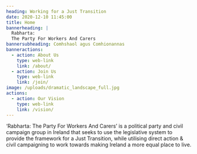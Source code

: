 ```yaml
---
heading: Working for a Just Transition
date: 2020-12-10 11:45:00
title: Home
bannerheading: |
  Rabharta:
  The Party For Workers And Carers
bannersubheading: Comhshaol agus Comhionannas
banneractions:
  - action: About Us
    type: web-link
    link: /about/
  - action: Join Us
    type: web-link
    link: /join/
image: /uploads/dramatic_landscape_full.jpg
actions:
  - action: Our Vision
    type: web-link
    link: /vision/
---
```

‘Rabharta: The Party For Workers And Carers’ is a political party and civil campaign group in Ireland that seeks to use the legislative system to provide the framework for a Just Transition, while utilising direct action & civil campaigning to work towards making Ireland a more equal place to live.